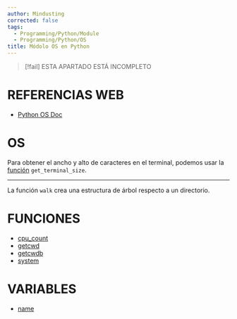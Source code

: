 ```yaml
---
author: Mindusting
corrected: false
tags:
  - Programming/Python/Module
  - Programming/Python/OS
title: Módolo OS en Python
---
```


> [!fail] ESTA APARTADO ESTÁ INCOMPLETO

# REFERENCIAS WEB

- [Python OS Doc](https://docs.python.org/3.11/library/os.html)

# OS

Para obtener el ancho y alto de caracteres en el terminal, podemos usar la [función](../py_function.md) `get_terminal_size`.

---

La función `walk` crea una estructura de árbol respecto a un directorio.

# FUNCIONES

- [cpu_count](os_cpu_count.md)
- [getcwd](os_getcwd.md)
- [getcwdb](os_getcwdb.md)
- [system](os_system.md)

# VARIABLES

- [name](os_name.md)